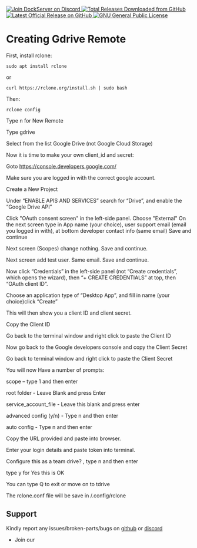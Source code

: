 <p align="left">
    <a href="https://discord.gg/FYSvu83caM">
        <img src="https://discord.com/api/guilds/830478558995415100/widget.png?label=Discord%20Server&logo=discord" alt="Join DockServer on Discord">
    </a>
        <a href="https://github.com/dockserver/dockserver/releases">
        <img src="https://img.shields.io/github/downloads/dockserver/dockserver/total?label=Total%20Downloads&logo=github" alt="Total Releases Downloaded from GitHub">
    </a>
    <a href="https://github.com/dockserver/dockserver/releases/latest">
        <img src="https://img.shields.io/github/v/release/dockserver/dockserver?include_prereleases&label=Latest%20Release&logo=github" alt="Latest Official Release on GitHub">
    </a>
    <a href="https://github.com/dockserver/dockserver/blob/master/LICENSE">
        <img src="https://img.shields.io/github/license/dockserver/dockserver?label=License&logo=gnu" alt="GNU General Public License">
    </a>
</p>

# Creating Gdrive Remote

First, install rclone:
```
sudo apt install rclone
```
or
```
curl https://rclone.org/install.sh | sudo bash
```

Then:
```
rclone config
```
Type n for New Remote

Type gdrive

Select from the list Google Drive (not Google Cloud Storage)

Now it is time to make your own client_id and secret:

Goto https://console.developers.google.com/

Make sure you are logged in with the correct google account.

Create a New Project

Under “ENABLE APIS AND SERVICES” search for “Drive”, and enable the “Google Drive API”

Click "OAuth consent screen" in the left-side panel. Choose "External"
On the next screen type in App name (your choice), user support email (email you logged in with),
at bottom developer contact info (same email)
Save and continue

Next screen (Scopes) change nothing. Save and continue.

Next screen add test user. Same email. Save and continue.


Now click “Credentials” in the left-side panel (not “Create credentials”, which opens the wizard), then “+ CREATE CREDENTIALS” at top, then “OAuth client ID”.

Choose an application type of “Desktop App”, and fill in name (your choice)click “Create” 

This will then show you a client ID and client secret.

Copy the Client ID

Go back to the terminal window and right click to paste the Client ID

Now go back to the Google developers console and copy the Client Secret

Go back to terminal window and right click to paste the Client Secret

You will now Have a number of prompts:

scope – type 1 and then enter

root folder - Leave Blank and press Enter

service_account_file - Leave this blank and press enter

advanced config (y/n) - Type n and then enter

auto config - Type n and then enter

Copy the URL provided and paste into browser.

Enter your login details and paste token into terminal.

Configure this as a team drive? , type n and then enter

type y for Yes this is OK

You can type Q to exit or move on to tdrive

The rclone.conf file will be save in /.config/rclone

## Support

Kindly report any issues/broken-parts/bugs on [github](https://github.com/dockserver/dockserver/issues) or [discord](https://discord.gg/A7h7bKBCVa)

- Join our <a href="https://discord.gg/FYSvu83caM">
